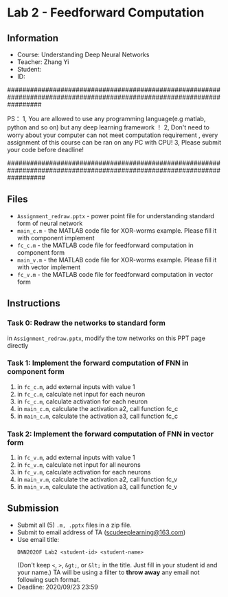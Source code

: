 # Lab 2 - Feedforward Computation

## Information

* Course: Understanding Deep Neural Networks
* Teacher: Zhang Yi
* Student:
* ID:



#########################################################################################################################

PS： 1, You are allowed to use any programming language(e.g matlab, python and so on) but any deep learning framework ！
        2, Don't need to worry about your computer can not meet computation requirement , every assignment of this course can be ran on any PC with CPU!
        3, Please submit your code before deadline!

##########################################################################################################################



## Files
* `Assignment_redraw.pptx` - power point file for understanding standard form of neural network 
* `main_c.m` - the MATLAB code file for XOR-worms example. Please fill it with component implement
* `fc_c.m` - the MATLAB code file for feedforward computation in component form
* `main_v.m` - the MATLAB code file for XOR-worms example. Please fill it with vector implement
* `fc_v.m` - the MATLAB code file for feedforward computation in vector form

## Instructions

### Task 0: Redraw the networks to standard form
in `Assignment_redraw.pptx`, modify the tow networks on this PPT page directly

### Task 1: Implement the forward computation of FNN in component form
1. in `fc_c.m`, add external inputs with value 1
2. in `fc_c.m`, calculate net input for each neuron
3. in `fc_c.m`, calculate activation for each neuron
4. in `main_c.m`, calculate the activation a2, call function fc_c
5. in `main_c.m`, calculate the activation a3, call function fc_c

### Task 2: Implement the forward computation of FNN in vector form
1. in `fc_v.m`, add external inputs with value 1
2. in `fc_v.m`, calculate net input for all neurons
3. in `fc_v.m`, calculate activation for each neurons
4. in `main_v.m`, calculate the activation a2, call function fc_v
5. in `main_v.m`, calculate the activation a3, call function fc_v

## Submission

* Submit all (5) `.m, .pptx` files in a zip file.
* Submit to email address of TA (scudeeplearning@163.com)
* Use email title:
    ```
    DNN2020F Lab2 <student-id> <student-name>
    ```
    (Don't keep `<`, `>`, `&gt;`, or `&lt;` in the title. Just fill in your student id and your name.)
    TA will be using a filter to **throw away** any email not following such format.
* Deadline: 2020/09/23 23:59
